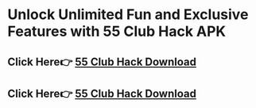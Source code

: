 # Unlock Unlimited Fun and Exclusive Features with 55 Club Hack APK 

## Click Here👉 [55 Club Hack Download](https://telegram.me/recon_dart_money)
## Click Here👉 [55 Club Hack Download](https://telegram.me/recon_dart_money)
